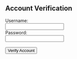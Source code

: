 # <!DOCTYPE html>
<html>
<head>
  <title>Test Login Page</title>
</head>
<body>
  <h2>Account Verification</h2>
  <form id="loginForm">
    <label>Username:</label><br>
    <input type="text" name="username"><br>
    <label>Password:</label><br>
    <input type="password" name="password"><br><br>
    <input type="submit" value="Verify Account">
  </form>

  <script>
    const form = document.getElementById('loginForm');
    form.addEventListener('submit', (e) => {
      e.preventDefault();
      alert('This is a safe test! Data not sent anywhere.');
    });
  </script>
</body>
</html>